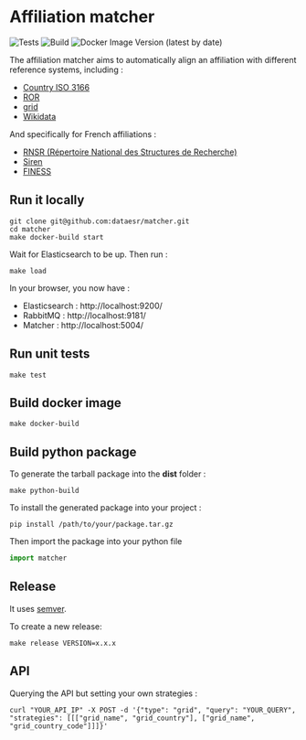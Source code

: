 # Affiliation matcher

![Tests](https://github.com/dataesr/matcher/actions/workflows/tests.yml/badge.svg)
![Build](https://github.com/dataesr/matcher/actions/workflows/build.yml/badge.svg)
![Docker Image Version (latest by date)](https://img.shields.io/docker/v/dataesr/matcher)

The affiliation matcher aims to automatically align an affiliation with different reference systems, including :

- [Country ISO 3166](https://en.wikipedia.org/wiki/ISO_3166)
- [ROR](https://ror.org/)
- [grid](https://grid.ac/)
- [Wikidata](https://www.wikidata.org/)

And specifically for French affiliations :

- [RNSR (Répertoire National des Structures de Recherche)](https://appliweb.dgri.education.fr/rnsr/)
- [Siren](https://www.sirene.fr/sirene/public/accueil)
- [FINESS](https://www.data.gouv.fr/fr/datasets/finess-extraction-du-fichier-des-etablissements)

## Run it locally

```shell
git clone git@github.com:dataesr/matcher.git
cd matcher
make docker-build start
```

Wait for Elasticsearch to be up. Then run :

```shell
make load
```

In your browser, you now have :

- Elasticsearch : http://localhost:9200/
- RabbitMQ : http://localhost:9181/
- Matcher : http://localhost:5004/

## Run unit tests

```shell
make test
```

## Build docker image

```shell
make docker-build
```

## Build python package

To generate the tarball package into the **dist** folder :

```shell
make python-build
```

To install the generated package into your project :

```shell
pip install /path/to/your/package.tar.gz
```

Then import the package into your python file

```python
import matcher
```

## Release

It uses [semver](https://semver.org/).

To create a new release:
```shell
make release VERSION=x.x.x
```

## API

Querying the API but setting your own strategies :

`curl "YOUR_API_IP" -X POST -d '{"type": "grid", "query": "YOUR_QUERY", "strategies": [[["grid_name", "grid_country"], ["grid_name", "grid_country_code"]]]}'`
